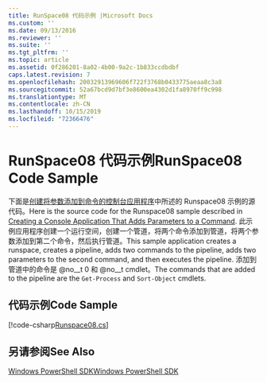 ```yaml
---
title: RunSpace08 代码示例 |Microsoft Docs
ms.custom: ''
ms.date: 09/13/2016
ms.reviewer: ''
ms.suite: ''
ms.tgt_pltfrm: ''
ms.topic: article
ms.assetid: 0f286201-8a02-4b00-9a2c-1b833ccdbdbf
caps.latest.revision: 7
ms.openlocfilehash: 20032913969606f722f3768b0433775aeaa8c3a8
ms.sourcegitcommit: 52a67bcd9d7bf3e8600ea4302d1fa8970ff9c998
ms.translationtype: MT
ms.contentlocale: zh-CN
ms.lasthandoff: 10/15/2019
ms.locfileid: "72366476"
---
```

# <a name="runspace08-code-sample"></a><span data-ttu-id="4abbb-102">RunSpace08 代码示例</span><span class="sxs-lookup"><span data-stu-id="4abbb-102">RunSpace08 Code Sample</span></span>

<span data-ttu-id="4abbb-103">下面是[创建将参数添加到命令的控制台应用程序](https://msdn.microsoft.com/en-us/848b2b46-60f1-4a86-b448-cfc7c0cccfba)中所述的 Runspace08 示例的源代码。</span><span class="sxs-lookup"><span data-stu-id="4abbb-103">Here is the source code for the Runspace08 sample described in [Creating a Console Application That Adds Parameters to a Command](https://msdn.microsoft.com/en-us/848b2b46-60f1-4a86-b448-cfc7c0cccfba).</span></span> <span data-ttu-id="4abbb-104">此示例应用程序创建一个运行空间，创建一个管道，将两个命令添加到管道，将两个参数添加到第二个命令，然后执行管道。</span><span class="sxs-lookup"><span data-stu-id="4abbb-104">This sample application creates a runspace, creates a pipeline, adds two commands to the pipeline, adds two parameters to the second command, and then executes the pipeline.</span></span> <span data-ttu-id="4abbb-105">添加到管道中的命令是 @no__t 0 和 @no__t cmdlet。</span><span class="sxs-lookup"><span data-stu-id="4abbb-105">The commands that are added to the pipeline are the `Get-Process` and `Sort-Object` cmdlets.</span></span>

## <a name="code-sample"></a><span data-ttu-id="4abbb-106">代码示例</span><span class="sxs-lookup"><span data-stu-id="4abbb-106">Code Sample</span></span>

[!code-csharp[Runspace08.cs](../../../../powershell-sdk-samples/SDK-2.0/csharp/Runspace08/Runspace08.cs#L11-L86 "Runspace08.cs")]

## <a name="see-also"></a><span data-ttu-id="4abbb-107">另请参阅</span><span class="sxs-lookup"><span data-stu-id="4abbb-107">See Also</span></span>

[<span data-ttu-id="4abbb-108">Windows PowerShell SDK</span><span class="sxs-lookup"><span data-stu-id="4abbb-108">Windows PowerShell SDK</span></span>](../windows-powershell-reference.md)

